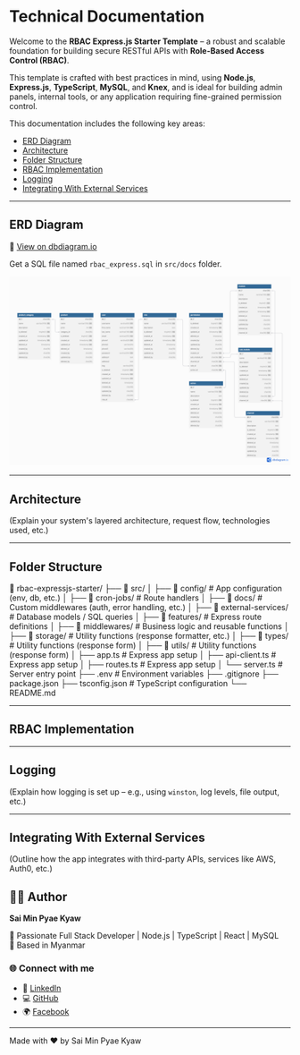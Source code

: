 # Technical Documentation

Welcome to the **RBAC Express.js Starter Template** – a robust and scalable foundation for building secure RESTful APIs with **Role-Based Access Control (RBAC)**.

This template is crafted with best practices in mind, using **Node.js**, **Express.js**, **TypeScript**, **MySQL**, and **Knex**, and is ideal for building admin panels, internal tools, or any application requiring fine-grained permission control.

This documentation includes the following key areas:

- [ERD Diagram](#erd-diagram)
- [Architecture](#architecture)
- [Folder Structure](#folder-structure)
- [RBAC Implementation](#rbac-implementation)
- [Logging](#logging)
- [Integrating With External Services](#integrating-with-external-services)

---

## ERD Diagram

🔗 [View on dbdiagram.io](https://dbdiagram.io/d/680675261ca52373f5c46e4d)

Get a SQL file named `rbac_express.sql` in `src/docs` folder.

![ERD](./erd.png)

---

## Architecture

(Explain your system's layered architecture, request flow, technologies used, etc.)

---

## Folder Structure

📁 rbac-expressjs-starter/
├── 📁 src/
│ ├── 📁 config/ # App configuration (env, db, etc.)
│ ├── 📁 cron-jobs/ # Route handlers
│ ├── 📁 docs/ # Custom middlewares (auth, error handling, etc.)
│ ├── 📁 external-services/ # Database models / SQL queries
│ ├── 📁 features/ # Express route definitions
│ ├── 📁 middlewares/ # Business logic and reusable functions
│ ├── 📁 storage/ # Utility functions (response formatter, etc.)
│ ├── 📁 types/ # Utility functions (response form)
│ ├── 📁 utils/ # Utility functions (response form)
│ ├── app.ts # Express app setup
│ ├── api-client.ts # Express app setup
│ ├── routes.ts # Express app setup
│ └── server.ts # Server entry point
├── .env # Environment variables
├── .gitignore
├── package.json
├── tsconfig.json # TypeScript configuration
└── README.md

---

## RBAC Implementation

---

## Logging

(Explain how logging is set up – e.g., using `winston`, log levels, file output, etc.)

---

## Integrating With External Services

(Outline how the app integrates with third-party APIs, services like AWS, Auth0, etc.)

## 👨‍💻 Author

**Sai Min Pyae Kyaw**

💼 Passionate Full Stack Developer | Node.js | TypeScript | React | MySQL  
📍 Based in Myanmar

### 🌐 Connect with me

- 💼 [LinkedIn](https://www.linkedin.com/in/sai-min-pyae-kyaw-369005200/)
- 💻 [GitHub](https://github.com/MinPyaeKyaw)
- 🌍 [Facebook](https://www.facebook.com/minpyae.kyaw.73)

---

Made with ❤️ by Sai Min Pyae Kyaw
